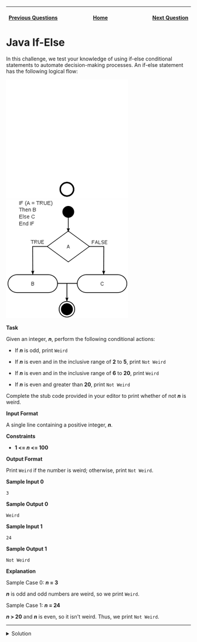 | <img width=1000>[Previous Questions](https://github.com/Kevin-Lago/java-hackerrank-solutions/tree/main/src/introduction/java_stdin_and_stdout_i)</img> | <img width=1000>[Home](https://github.com/Kevin-Lago/java-hackerrank-solutions)</img> | <img width=1000>[Next Question](https://github.com/Kevin-Lago/java-hackerrank-solutions/tree/main/src/introduction/java_stdin_and_stdout_ii)</img> |
|:---|:---:|---:|

# Java If-Else

In this challenge, we test your knowledge of using if-else conditional statements to automate decision-making processes. An if-else statement has the following logical flow:

![If Else Diagram](./HackerrankJavaIfElseDiagramDM.png#gh-dark-mode-only)
![If Else Diagram](./HackerrankJavaIfElseDiagramLM.png#gh-light-mode-only)

__Task__

Given an integer, ___n___, perform the following conditional actions:

- If ___n___ is odd, print ```Weird```

- If ___n___ is even and in the inclusive range of __2__ to __5__, print ```Not Weird```

- If ___n___ is even and in the inclusive range of __6__ to __20__, print ```Weird```

- If ___n___ is even and greater than __20__, print ```Not Weird```

Complete the stub code provided in your editor to print whether of not ___n___ is weird.

__Input Format__

A single line containing a positive integer, ___n___.

__Constraints__

- __1 <= _n_ <= 100__

__Output Format__

Print ```Weird``` if the number is weird; otherwise, print ```Not Weird```.

__Sample Input 0__

```
3
```

__Sample Output 0__

```
Weird
```

__Sample Input 1__

```
24
```

__Sample Output 1__

```
Not Weird
```

__Explanation__

Sample Case 0: ___n_ = 3__

___n___ is odd and odd numbers are weird, so we print ```Weird```.

Sample Case 1: ___n_ = 24__

___n_ > 20__ and ___n___ is even, so it isn't weird. Thus, we print ```Not Weird```.

---

<details><summary>Solution</summary>
    
```java
import java.util.Scanner;

public class Solution {

    private static final Scanner scanner = new Scanner(System.in);
    public static void main(String[] args) {
        int n = scanner.nextInt();
        scanner.skip("(\r\n|[\n\r\u2028\u2029\u0085])?");
        scanner.close();

        if (n % 2 != 0) {
            System.out.println("Weird");
        } else if (n % 2 == 0 && n >= 6 && n <= 20) {
            System.out.println("Weird");
        } else {
            System.out.println("Not Weird");
        }
    }

}
```
</details>
